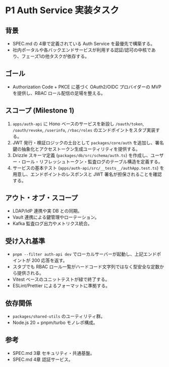 # P1 Auth Service 実装タスク

## 背景

- SPEC.md の 4章で定義されている Auth Service を最優先で構築する。
- 社内ポータルや各バックエンドサービスが利用する認証/認可の中核であり、フェーズ1の他タスクが依存する。

## ゴール

- Authorization Code + PKCE に基づく OAuth2/OIDC プロバイダーの MVP を提供し、RBAC ロール配信の足場を整える。

## スコープ (Milestone 1)

1. `apps/auth-api` に Hono ベースのサービスを新設し `/oauth/token`, `/oauth/revoke`, `/userinfo`, `/rbac/roles` のエンドポイントをスタブ実装する。
2. JWT 発行・検証ロジックの土台として `packages/core/auth` を追加し、署名鍵の抽象化とアクセストークン生成ユーティリティを提供する。
3. Drizzle スキーマ定義 (`packages/db/src/schema/auth.ts`) を作成し、ユーザー・ロール・リフレッシュトークン・監査ログのテーブル構造を定義する。
4. サービスの基本テスト (`apps/auth-api/src/__tests__/authApp.test.ts`) を用意し、エンドポイントのレスポンスと JWT 署名が担保されることを確認する。

## アウト・オブ・スコープ

- LDAP/IdP 連携や実 DB との同期。
- Vault 連携による鍵管理やローテーション。
- Kafka 監査ログ出力やメトリクス統合。

## 受け入れ基準

- `pnpm --filter auth-api dev` でローカルサーバーが起動し、上記エンドポイントが 200 応答を返す。
- スタブでも RBAC ロール一覧がハードコード文字列ではなく型安全な定数から提供される。
- Vitest ベースのユニットテストが緑で終了する。
- ESLint/Prettier によるフォーマットに準拠する。

## 依存関係

- `packages/shared-utils` のユーティリティ群。
- Node.js 20 + pnpm/turbo モノレポ構成。

## 参考

- SPEC.md 3章 セキュリティ・共通基盤。
- SPEC.md 4章 認証サービス。
